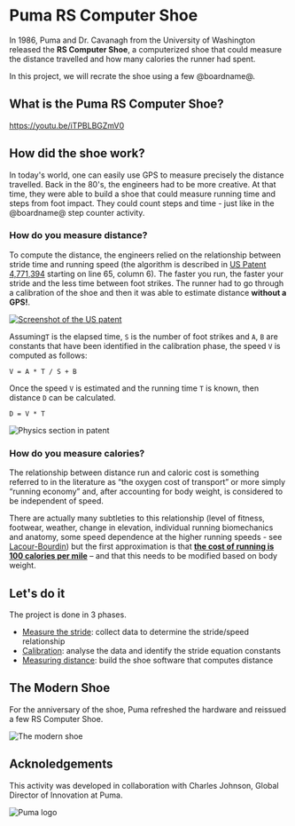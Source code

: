 # Puma RS Computer Shoe

In 1986, Puma and Dr. Cavanagh from the University of Washington released the **RS Computer Shoe**, a computerized shoe that could measure the distance travelled and how many calories the runner had spent.

In this project, we will recrate the shoe using a few @boardname@.

## What is the Puma RS Computer Shoe?

https://youtu.be/iTPBLBGZmV0

## How did the shoe work?

In today's world, one can easily use GPS to measure precisely the distance travelled. Back in the 80's, the engineers had to be more creative. At that time, they were able to build a shoe that could measure running time and steps from foot impact. They could count steps and time - just like in the @boardname@ step counter activity.

### How do you measure distance?

To compute the distance, the engineers relied on the relationship between stride time and running speed (the algorithm is described in [US Patent 4,771,394](/static/mb/projects/puma-rs-computer-shoe/patent.pdf) starting on line 65, column 6). The faster you run, the faster your stride and the less time between foot strikes. The runner had to go through a calibration of the shoe and then it was able to estimate distance **without a GPS!**.

[![Screenshot of the US patent](/static/mb/projects/puma-rs-computer-shoe/uspatent.png)](/static/mb/projects/puma-rs-computer-shoe/patent.pdf)

Assuming``T`` is the elapsed time, ``S`` is the number of foot strikes
and ``A``, ``B`` are constants that have been identified in the calibration phase, the 
speed ``V`` is computed as follows:

    V = A * T / S + B


Once the speed ``V`` is estimated and the running time ``T`` is known, then distance ``D`` can be calculated.

    D = V * T

![Physics section in patent](/static/mb/projects/puma-rs-computer-shoe/physics.png)

### How do you measure calories?

The relationship between distance run and caloric cost is something referred to in the literature as “the oxygen cost of transport” or more simply “running economy” and, after accounting for body weight, is considered to be independent of speed.
 
There are actually many subtleties to this relationship (level of fitness, footwear, weather, change in elevation, individual running biomechanics and anatomy, some speed dependence at the higher running speeds - see [Lacour-Bourdin](https://www.ncbi.nlm.nih.gov/pubmed/25681108)) but the first approximation is that **[the cost of running is 100 calories per mile](https://www.healthline.com/health/fitness-exercise/running-burn-calories-per-mile#per-mile)** – and that this needs to be modified based on body weight.

## Let's do it

The project is done in 3 phases. 

* [Measure the stride](/projects/puma-rs-computer-shoe/measuring-stride): collect data to determine the stride/speed relationship
* [Calibration](/projects/puma-rs-computer-shoe/calibration): analyse the data and identify the stride equation constants
* [Measuring distance](projects/puma-rs-computer-shoe/measuring-distance): build the shoe software that computes distance

## The Modern Shoe

For the anniversary of the shoe, Puma refreshed the hardware and reissued a few RS Computer Shoe.

![The modern shoe](/static/mb/projects/puma-rs-computer-shoe/packaging.gif)

## Acknoledgements

This activity was developed in collaboration with Charles Johnson, Global Director of Innovation at Puma.

![Puma logo](/static/mb/projects/puma-rs-computer-shoe/puma.png)
